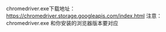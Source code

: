 chromedriver.exe下载地址：  
https://chromedriver.storage.googleapis.com/index.html
注意：chromedriver.exe 和你安装的浏览器版本要对应
